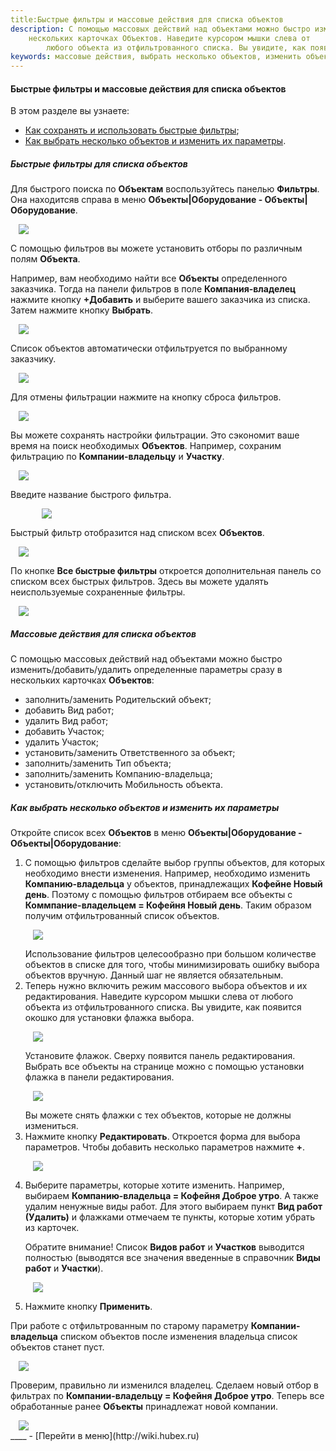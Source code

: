 ```yaml
---
title:Быстрые фильтры и массовые действия для списка объектов
description: С помощью массовых действий над объектами можно быстро изменить/добавить/удалить определенные параметры сразу в
    нескольких карточках Объектов. Наведите курсором мышки слева от
        любого объекта из отфильтрованного списка. Вы увидите, как появится окошко для установки флажка выбора.
keywords: массовые действия, выбрать несколько объектов, изменить объекты, hubex, хабекс, хубекс, хабикс
---
```


#### Быстрые фильтры и массовые действия для списка объектов
В этом разделе вы узнаете:
<html>
<meta charset="utf-8">

<ul>
    <li><a href="#filters">Как сохранять и использовать быстрые фильтры</a>;</li>
    <li><a href="#group">Как выбрать несколько объектов и изменить их параметры</a>.</li>

</ul>
</html>

<body>

<h5 id="filters">Быстрые фильтры для списка объектов</h5>

<p>Для быстрого поиска по <strong>Объектам</strong> воспользуйтесь панелью <strong>Фильтры</strong>. Она находитсяв справа в меню <strong>Объекты|Оборудование - Объекты|Оборудование</strong>.</p>
<div>
    <img style="margin: 0 auto; display: block; max-width: 95%;"
         src="/attachments/images/FAQ/USER/GroupActions/FilterObj.jpg"/>
</div>

<p>С помощью фильтров вы можете установить отборы по различным полям <strong>Объекта</strong>.</p>

<p>Например, вам необходимо найти все <strong>Объекты</strong> определенного заказчика. Тогда на панели фильтров в
    поле <strong>Компания-владелец</strong> нажмите кнопку <strong>+Добавить</strong> и
    выберите вашего заказчика из списка. Затем нажмите кнопку <strong>Выбрать</strong>.</p>

   
<div>
    <img style="margin: 0 auto; display: block; max-width: 95%;"
         src="/attachments/images/FAQ/USER/GroupActions/Customer.jpg"/>
</div>
 <p>Список объектов автоматически отфильтруется по выбранному заказчику.</p>
<div>
    <img style="margin: 0 auto; display: block; max-width: 95%;"
         src="/attachments/images/FAQ/USER/GroupActions/Customer2.jpg"/>
</div>

<p>Для отмены фильтрации нажмите на кнопку сброса фильтров.</p>
<div>
    <img style="margin: 0 auto; display: block; max-width: 95%;"
         src="/attachments/images/FAQ/USER/GroupActions/Customer3.jpg"/>
</div>
<p>Вы можете сохранять настройки фильтрации. Это сэкономит ваше время на поиск необходимых <strong>Объектов</strong>.
    Например, сохраним фильтрацию по <strong>Компании-владельцу</strong> и <strong>Участку</strong>.
   </p>
<div>
    <img style="margin: 0 auto; display: block; max-width: 95%;"
         src="/attachments/images/FAQ/USER/GroupActions/Filters.jpg"/>
</div>

<p>Введите название быстрого фильтра.</p>

<div>
    <img style="margin: 0 auto; display: block; max-width: 80%;"
         src="/attachments/images/FAQ/USER/GroupActions/FiltersName.jpg"/>
</div>

<p>Быстрый фильтр отобразится над списком всех <strong>Объектов</strong>.</p>

<div>
    <img style="margin: 0 auto; display: block; max-width: 95%;"
         src="/attachments/images/FAQ/USER/GroupActions/FastFilters.jpg"/>
</div>

<p>По кнопке <strong>Все быстрые фильтры</strong> откроется дополнительная панель со списком всех быстрых фильтров. Здесь вы можете удалять неиспользуемые сохраненные фильтры.</p>
<div>
    <img style="margin: 0 auto; display: block; max-width: 95%;"
         src="/attachments/images/FAQ/USER/GroupActions/FilterDel.jpg"/>
</div>

<h5 id="group">Массовые действия для списка объектов</h5>
<p>С помощью массовых действий над объектами можно быстро изменить/добавить/удалить определенные параметры сразу в
    нескольких карточках <strong>Объектов</strong>:</p>
<ul>
    <li>заполнить/заменить Родительский объект;</li>
    <li>добавить Вид работ;</li>
    <li>удалить Вид работ;</li>
    <li>добавить Участок;</li>
    <li>удалить Участок;</li>
    <li>установить/заменить Ответственного за объект;</li>
    <li>заполнить/заменить Тип объекта;</li>
    <li>заполнить/заменить Компанию-владельца;</li>
    <li>установить/отключить Мобильность объекта.</li>

</ul>
<h5 id="group">Как выбрать несколько объектов и изменить их параметры</h5>
<p>Откройте список всех <strong>Объектов</strong> в меню <strong>Объекты|Оборудование - Объекты|Оборудование</strong>: </p>
<ol>
    <li>С помощью фильтров сделайте выбор группы объектов, для которых необходимо внести изменения. Например, необходимо
        изменить <strong>Компанию-владельца</strong> у объектов, принадлежащих <strong>Кофейне Новый день</strong>. Поэтому с помощью фильтров отбираем
        все объекты с <strong>Коммпание-владельцем = Кофейня Новый день</strong>. Таким образом получим отфильтрованный список объектов.
        <p>
        <div>
            <img style="margin: 0 auto; display: block; max-width: 95%;"
                 src="/attachments/images/FAQ/USER/GroupActions/Objects.jpg"/>
        </div>
        </p>
        Использование фильтров целесообразно при большом количестве объектов в списке для того, чтобы минимизировать
        ошибку выбора объектов вручную. Данный шаг не является обязательным.
    </li>
    <li>Теперь нужно включить режим массового выбора объектов и их редактирования. Наведите курсором мышки слева от
        любого объекта из отфильтрованного списка. Вы увидите, как появится окошко для установки флажка выбора.
        <p>
        <div>
            <img style="margin: 0 auto; display: block; max-width: 95%;"
                 src="/attachments/images/FAQ/USER/GroupActions/SelectEmpty.jpg"/>
        </div>
        </p>
        Установите флажок. Сверху появится панель редактирования. Выбрать все объекты на странице можно с помощью
        установки флажка в панели редактирования.
        <p>
        <div>
            <img style="margin: 0 auto; display: block; max-width: 95%;"
                 src="/attachments/images/FAQ/USER/GroupActions/SelectAll.jpg"/>
        </div>
        </p>
        Вы можете снять флажки с тех объектов, которые не должны измениться.
    </li>
    <li>Нажмите кнопку <strong>Редактировать</strong>. Откроется форма для выбора параметров. Чтобы добавить несколько параметров нажмите
        <strong>+</strong>.
        <p>
        <div>
            <img style="margin: 0 auto; display: block; max-width: 95%;"
                 src="/attachments/images/FAQ/USER/GroupActions/Edit.jpg"/>
        </div>
        </p>
    </li>
    <li>Выберите параметры, которые хотите изменить. Например, выбираем <strong>Компанию-владельца = Кофейня Доброе утро</strong>. А также удалим ненужные виды
        работ. Для этого выбираем пункт <strong>Вид работ (Удалить)</strong> и флажками отмечаем те пункты, которые хотим убрать из карточек.
        <p>Обратите внимание! Список <strong>Видов работ</strong> и <strong>Участков</strong> выводится полностью (выводятся все значения введенные в справочник <strong>Виды работ</strong> и <strong>Участки</strong>). </p>
        <p>
        <div>
            <img style="margin: 0 auto; display: block; max-width: 95%;"
                 src="/attachments/images/FAQ/USER/GroupActions/ParamsSelect.jpg"/>
        </div>
        </p>
    </li>
    <li>Нажмите кнопку <strong>Применить</strong>.</li>
</ol>
<p>При работе с отфильтрованным по старому параметру <strong>Компании-владельца</strong> списком объектов после изменения владельца список объектов станет пуст.</p>
<div>
    <img style="margin: 0 auto; display: block; max-width: 95%;"
         src="/attachments/images/FAQ/USER/GroupActions/ListEmpty.jpg"/>
</div>
<p>Проверим, правильно ли изменился владелец. Сделаем новый отбор в фильтрах по <strong>Компании-владельцу = Кофейня Доброе утро</strong>. Теперь все обработанные ранее <strong>Объекты</strong> принадлежат новой компании.</p>
<div>
    <img style="margin: 0 auto; display: block; max-width: 95%;"
         src="/attachments/images/FAQ/USER/GroupActions/NewFilter.jpg"/>
</div>
</body>
____
- [Перейти в меню](http://wiki.hubex.ru)
